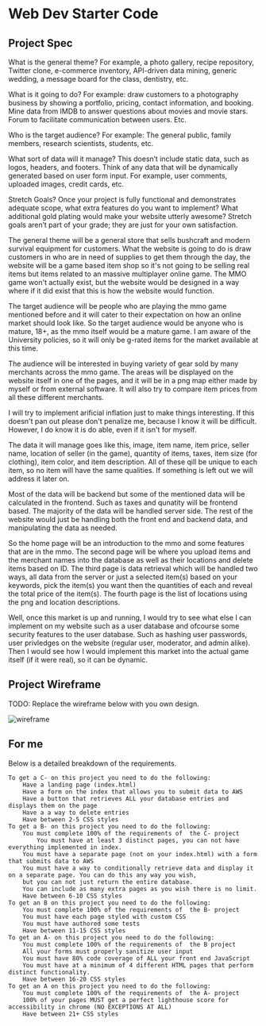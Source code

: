 # Web Dev Starter Code

## Project Spec

What is the general theme? For example, a photo gallery, recipe repository, Twitter clone, e-commerce inventory, API-driven data mining,
generic wedding, a message board for the class, dentistry, etc.

What is it going to do? For example: draw customers to a photography business by showing a portfolio, pricing, contact information, and booking.
Mine data from IMDB to answer questions about movies and movie stars. Forum to facilitate communication between users. Etc.

Who is the target audience? For example: The general public, family members, research scientists, students, etc.

What sort of data will it manage? This doesn’t include static data, such as logos, headers, and footers. Think of any data that will be dynamically generated
based on user form input. For example, user comments, uploaded images, credit cards, etc.

Stretch Goals? Once your project is fully functional and demonstrates adequate scope, what extra features do you want to implement? What additional gold
plating would make your website utterly awesome? Stretch goals aren’t part of your grade; they are just for your own satisfaction.

The general theme will be a general store that sells bushcraft and modern survival equipment for customers. What the website is going to do is draw
customers in who are in need of supplies to get them through the day, the website will be a game based item shop so it's not going to be selling real
items but items related to an massive multiplayer online game. The MMO game won't actually exist, but the website would be designed in a way where if
it did exist that this is how the website would function.

The target audience will be people who are playing the mmo game mentioned before and it will cater to their expectation on how an online market should
look like. So the target audience would be anyone who is mature, 18+, as the mmo itself would be a mature game. I am aware of the University policies,
so it will only be g-rated items for the market available at this time.

The audience will be interested in buying variety of gear sold by many merchants across the mmo game. The areas will be displayed on the website itself in
one of the pages, and it will be in a png map either made by myself or from external software. It will also try to compare item prices from all these different
merchants.

I will try to implement arificial inflation just to make things interesting. If this doesn't pan out please don't penalize me, because I know it will be
difficult. However, I do know it is do able, even if it isn't for myself.

The data it will manage goes like this, image, item name, item price, seller name, location of seller (in the game), quantity of items, taxes, item size
(for clothing), item color, and item description. All of these qill be unique to each item, so no item will have the same qualities. If something
is left out we will address it later on.

Most of the data will be backend but some of the mentioned data will be calculated in the frontend. Such as taxes and qunatity will be frontend based.
The majority of the data will be handled server side. The rest of the website would just be handling both the front end and backend data, and
manipulating the data as needed.

So the home page will be an introduction to the mmo and some features that are in the mmo. The second page will be where you upload items and the merchant names
into the database as well as their locations and delete items based on ID. The third page is data retrieval which will be handled two ways, all data from the server
or just a selected item(s) based on your keywords, pick the item(s) you want then the quantities of each and reveal the total price of the item(s). The fourth page is
the list of locations using the png and location descriptions.

Well, once this market is up and running, I would try to see what else I can implement on my website such as a user database and ofcourse some
security features to the user database. Such as hashing user passwords, user privledges on the website (regular user, moderator, and admin alike).
Then I would see how I would implement this market into the actual game itself (if it were real), so it can be dynamic.

## Project Wireframe

TODO: Replace the wireframe below with you own design.

![wireframe](wireframe-example.png)

## For me

Below is a detailed breakdown of the requirements.

    To get a C- on this project you need to do the following:
        Have a landing page (index.html) 
        Have a form on the index that allows you to submit data to AWS
        Have a button that retrieves ALL your database entries and displays them on the page
        Have a a way to delete entries
        Have between 2-5 CSS styles 
    To get a B- on this project you need to do the following:
        You must complete 100% of the requirements of  the C- project
            You must have at least 3 distinct pages, you can not have everything implemented in index.
        You must have a separate page (not on your index.html) with a form that submits data to AWS
        You must have a way to conditionally retrieve data and display it on a separate page. You can do this any way you wish,
		but you can not just return the entire database.
        You can include as many extra pages as you wish there is no limit.
        Have between 6-10 CSS styles 
    To get an B on this project you need to do the following:
        You must complete 100% of the requirements of  the B- project
        You must have each page styled with custom CSS
        You must have authored some tests
        Have between 11-15 CSS styles 
    To get an A- on this project you need to do the following:
        You must complete 100% of the requirements of  the B project
        All your forms must properly sanitize user input
        You must have 80% code coverage of ALL your front end JavaScript
        You must have at a minimum of 4 different HTML pages that perform distinct functionality.
        Have between 16-20 CSS styles 
    To get an A on this project you need to do the following:
        You must complete 100% of the requirements of  the A- project
        100% of your pages MUST get a perfect lighthouse score for accessibility in chrome (NO EXCEPTIONS AT ALL)
        Have between 21+ CSS styles